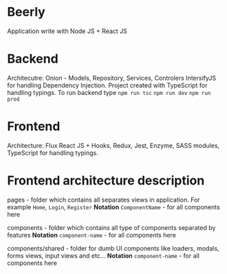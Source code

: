 # Beerly
Application write with Node JS + React JS

# Backend
Architecutre: Onion - Models, Repository, Services, Controlers
IntersifyJS for handling Dependency Injection. Project created with TypeScript for handling typings.
To run backend type
`npm run tsc` `npm run dev` `npm run prod`

# Frontend 
Architecture: Flux
React JS + Hooks, Redux, Jest, Enzyme, SASS modules, TypeScript for handling typings.

# Frontend architecture description

pages - folder which contains all separates views in application. For example `Home`, `Login`, `Register`
**Notation** `ComponentName` - for all components here

components - folder which contains all type of components separated by features
**Notation** `component-name` - for all components here

components/shared - folder for dumb UI components like loaders, modals, forms views, input views and etc...
**Notation** `component-name` - for all components here